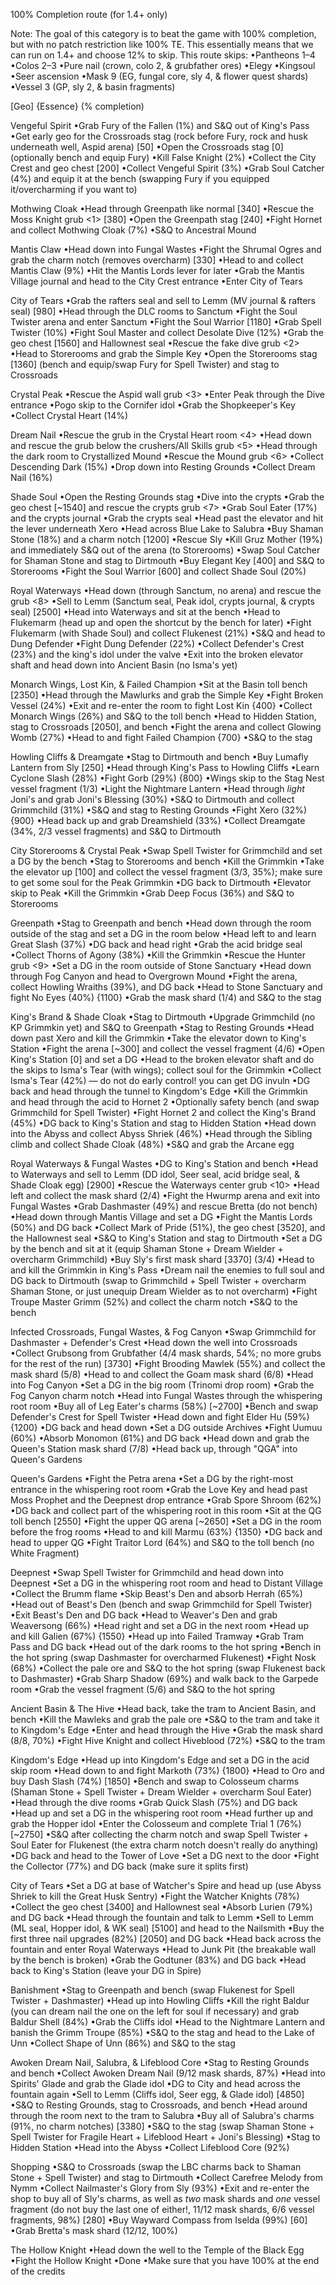 100% Completion route (for 1.4+ only)

Note: The goal of this category is to beat the game with 100% completion, but with no patch restriction like 100% TE. This essentially means that we can run on 1.4+ and choose 12% to skip. This route skips:
•Pantheons 1–4
•Colos 2–3
•Pure nail (crown, colo 2, & grubfather ores)
•Elegy
•Kingsoul
•Seer ascension
•Mask 9 (EG, fungal core, sly 4, & flower quest shards)
•Vessel 3 (GP, sly 2, & basin fragments)

[Geo]
{Essence}
<Grubs>
(% completion)

 
Vengeful Spirit
•Grab Fury of the Fallen (1%) and S&Q out of King's Pass
•Get early geo for the Crossroads stag (rock before Fury, rock and husk underneath well, Aspid arena) [50]
•Open the Crossroads stag [0] (optionally bench and equip Fury)
•Kill False Knight (2%)
•Collect the City Crest and geo chest [200]
•Collect Vengeful Spirit (3%)
•Grab Soul Catcher (4%) and equip it at the bench (swapping Fury if you equipped it/overcharming if you want to)
 
Mothwing Cloak
•Head through Greenpath like normal [340]
•Rescue the Moss Knight grub <1> [380]
•Open the Greenpath stag [240]
•Fight Hornet and collect Mothwing Cloak (7%)
•S&Q to Ancestral Mound
 
Mantis Claw
•Head down into Fungal Wastes
•Fight the Shrumal Ogres and grab the charm notch (removes overcharm) [330]
•Head to and collect Mantis Claw (9%)
•Hit the Mantis Lords lever for later
•Grab the Mantis Village journal and head to the City Crest entrance
•Enter City of Tears

City of Tears
•Grab the rafters seal and sell to Lemm (MV journal & rafters seal) [980]
•Head through the DLC rooms to Sanctum
•Fight the Soul Twister arena and enter Sanctum
•Fight the Soul Warrior [1180]
•Grab Spell Twister (10%)
•Fight Soul Master and collect Desolate Dive (12%)
•Grab the geo chest [1560] and Hallownest seal
•Rescue the fake dive grub <2>
•Head to Storerooms and grab the Simple Key
•Open the Storerooms stag [1360] (bench and equip/swap Fury for Spell Twister) and stag to Crossroads
 
Crystal Peak
•Rescue the Aspid wall grub <3>
•Enter Peak through the Dive entrance
•Pogo skip to the Cornifer idol
•Grab the Shopkeeper's Key
•Collect Crystal Heart (14%)
 
Dream Nail
•Rescue the grub in the Crystal Heart room <4>
•Head down and rescue the grub below the crushers/All Skills grub <5>
•Head through the dark room to Crystallized Mound
•Rescue the Mound grub <6>
•Collect Descending Dark (15%)
•Drop down into Resting Grounds
•Collect Dream Nail (16%)
 
Shade Soul
•Open the Resting Grounds stag
•Dive into the crypts
•Grab the geo chest [~1540] and rescue the crypts grub <7>
•Grab Soul Eater (17%) and the crypts journal
•Grab the crypts seal
•Head past the elevator and hit the lever underneath Xero
•Head across Blue Lake to Salubra
•Buy Shaman Stone (18%) and a charm notch [1200]
•Rescue Sly
•Kill Gruz Mother (19%) and immediately S&Q out of the arena (to Storerooms)
•Swap Soul Catcher for Shaman Stone and stag to Dirtmouth
•Buy Elegant Key [400] and S&Q to Storerooms
•Fight the Soul Warrior [600] and collect Shade Soul (20%)
 
Royal Waterways
•Head down (through Sanctum, no arena) and rescue the grub <8>
•Sell to Lemm (Sanctum seal, Peak idol, crypts journal, & crypts seal) [2500]
•Head into Waterways and sit at the bench
•Head to Flukemarm (head up and open the shortcut by the bench for later)
•Fight Flukemarm (with Shade Soul) and collect Flukenest (21%)
•S&Q and head to Dung Defender
•Fight Dung Defender (22%)
•Collect Defender's Crest (23%) and the king's idol under the valve
•Exit into the broken elevator shaft and head down into Ancient Basin (no Isma's yet)
 
Monarch Wings, Lost Kin, & Failed Champion
•Sit at the Basin toll bench [2350]
•Head through the Mawlurks and grab the Simple Key
•Fight Broken Vessel (24%)
•Exit and re-enter the room to fight Lost Kin {400}
•Collect Monarch Wings (26%) and S&Q to the toll bench
•Head to Hidden Station, stag to Crossroads [2050], and bench
•Fight the arena and collect Glowing Womb (27%)
•Head to and fight Failed Champion {700}
•S&Q to the stag
 
Howling Cliffs & Dreamgate
•Stag to Dirtmouth and bench
•Buy Lumafly Lantern from Sly [250]
•Head through King's Pass to Howling Cliffs
•Learn Cyclone Slash (28%)
•Fight Gorb (29%) {800}
•Wings skip to the Stag Nest vessel fragment (1/3)
•Light the Nightmare Lantern
•Head through *light* Joni's and grab Joni's Blessing (30%)
•S&Q to Dirtmouth and collect Grimmchild (31%)
•S&Q and stag to Resting Grounds
•Fight Xero (32%) {900}
•Head back up and grab Dreamshield (33%)
•Collect Dreamgate (34%, 2/3 vessel fragments) and S&Q to Dirtmouth

City Storerooms & Crystal Peak
•Swap Spell Twister for Grimmchild and set a DG by the bench
•Stag to Storerooms and bench
•Kill the Grimmkin
•Take the elevator up [100] and collect the vessel fragment (3/3, 35%); make sure to get some soul for the Peak Grimmkin
•DG back to Dirtmouth
•Elevator skip to Peak
•Kill the Grimmkin
•Grab Deep Focus (36%) and S&Q to Storerooms
 
Greenpath
•Stag to Greenpath and bench
•Head down through the room outside of the stag and set a DG in the room below
•Head left to and learn Great Slash (37%)
•DG back and head right
•Grab the acid bridge seal
•Collect Thorns of Agony (38%)
•Kill the Grimmkin
•Rescue the Hunter grub <9>
•Set a DG in the room outside of Stone Sanctuary
•Head down through Fog Canyon and head to Overgrown Mound
•Fight the arena, collect Howling Wraiths (39%), and DG back
•Head to Stone Sanctuary and fight No Eyes (40%) {1100}
•Grab the mask shard (1/4) and S&Q to the stag
 
King's Brand & Shade Cloak
•Stag to Dirtmouth
•Upgrade Grimmchild (no KP Grimmkin yet) and S&Q to Greenpath
•Stag to Resting Grounds
•Head down past Xero and kill the Grimmkin
•Take the elevator down to King's Station
•Fight the arena [~300] and collect the vessel fragment (4/6)
•Open King's Station [0] and set a DG
•Head to the broken elevator shaft and do the skips to Isma's Tear (with wings); collect soul for the Grimmkin
•Collect Isma's Tear (42%) — do not do early control! you can get DG invuln
•DG back and head through the tunnel to Kingdom's Edge
•Kill the Grimmkin and head through the acid to Hornet 2
•Optionally safety bench (and swap Grimmchild for Spell Twister)
•Fight Hornet 2 and collect the King's Brand (45%)
•DG back to King's Station and stag to Hidden Station
•Head down into the Abyss and collect Abyss Shriek (46%)
•Head through the Sibling climb and collect Shade Cloak (48%)
•S&Q and grab the Arcane egg

Royal Waterways & Fungal Wastes
•DG to King's Station and bench
•Head to Waterways and sell to Lemm (DD idol, Seer seal, acid bridge seal, & Shade Cloak egg) [2900]
•Rescue the Waterways center grub <10>
•Head left and collect the mask shard (2/4)
•Fight the Hwurmp arena and exit into Fungal Wastes
•Grab Dashmaster (49%) and rescue Bretta (do not bench)
•Head down through Mantis Village and set a DG
•Fight the Mantis Lords (50%) and DG back
•Collect Mark of Pride (51%), the geo chest [3520], and the Hallownest seal
•S&Q to King's Station and stag to Dirtmouth
•Set a DG by the bench and sit at it (equip Shaman Stone + Dream Wielder + overcharm Grimmchild)
•Buy Sly's first mask shard [3370] (3/4)
•Head to and kill the Grimmkin in King's Pass
•Dream nail the enemies to full soul and DG back to Dirtmouth (swap to Grimmchild + Spell Twister + overcharm Shaman Stone, or just unequip Dream Wielder as to not overcharm)
•Fight Troupe Master Grimm (52%) and collect the charm notch
•S&Q to the bench
 
Infected Crossroads, Fungal Wastes, & Fog Canyon
•Swap Grimmchild for Dashmaster + Defender's Crest
•Head down the well into Crossroads
•Collect Grubsong from Grubfather (4/4 mask shards, 54%; no more grubs for the rest of the run) [3730]
•Fight Brooding Mawlek (55%) and collect the mask shard (5/8)
•Head to and collect the Goam mask shard (6/8)
•Head into Fog Canyon
•Set a DG in the big room (Trinomi drop room)
•Grab the Fog Canyon charm notch
•Head into Fungal Wastes through the whispering root room
•Buy all of Leg Eater's charms (58%) [~2700]
•Bench and swap Defender's Crest for Spell Twister
•Head down and fight Elder Hu (59%) {1200}
•DG back and head down
•Set a DG outside Archives
•Fight Uumuu (60%)
•Absorb Monomon (61%) and DG back
•Head down and grab the Queen's Station mask shard (7/8)
•Head back up, through "QGA" into Queen's Gardens
 
Queen's Gardens
•Fight the Petra arena
•Set a DG by the right-most entrance in the whispering root room
•Grab the Love Key and head past Moss Prophet and the Deepnest drop entrance
•Grab Spore Shroom (62%)
•DG back and collect part of the whispering root in this room
•Sit at the QG toll bench [2550]
•Fight the upper QG arena [~2650]
•Set a DG in the room before the frog rooms
•Head to and kill Marmu (63%) {1350}
•DG back and head to upper QG
•Fight Traitor Lord (64%) and S&Q to the toll bench (no White Fragment)
 
Deepnest
•Swap Spell Twister for Grimmchild and head down into Deepnest
•Set a DG in the whispering root room and head to Distant Village
•Collect the Brumm flame
•Skip Beast's Den and absorb Herrah (65%)
•Head out of Beast's Den (bench and swap Grimmchild for Spell Twister)
•Exit Beast's Den and DG back
•Head to Weaver's Den and grab Weaversong (66%)
•Head right and set a DG in the next room
•Head up and kill Galien (67%) {1550}
•Head up into Failed Tramway
•Grab Tram Pass and DG back
•Head out of the dark rooms to the hot spring
•Bench in the hot spring (swap Dashmaster for overcharmed Flukenest)
•Fight Nosk (68%)
•Collect the pale ore and S&Q to the hot spring (swap Flukenest back to Dashmaster)
•Grab Sharp Shadow (69%) and walk back to the Garpede room
•Grab the vessel fragment (5/6) and S&Q to the hot spring
 
Ancient Basin & The Hive
•Head back, take the tram to Ancient Basin, and bench
•Kill the Mawleks and grab the pale ore
•S&Q to the tram and take it to Kingdom's Edge
•Enter and head through the Hive
•Grab the mask shard (8/8, 70%)
•Fight Hive Knight and collect Hiveblood (72%)
•S&Q to the tram
 
Kingdom's Edge
•Head up into Kingdom's Edge and set a DG in the acid skip room
•Head down to and fight Markoth (73%) {1800}
•Head to Oro and buy Dash Slash (74%) [1850]
•Bench and swap to Colosseum charms (Shaman Stone + Spell Twister + Dream Wielder + overcharm Soul Eater)
•Head through the dive rooms
•Grab Quick Slash (75%) and DG back
•Head up and set a DG in the whispering root room
•Head further up and grab the Hopper idol
•Enter the Colosseum and complete Trial 1 (76%) [~2750]
•S&Q after collecting the charm notch and swap Spell Twister + Soul Eater for Flukenest (the extra charm notch doesn't really do anything)
•DG back and head to the Tower of Love
•Set a DG next to the door
•Fight the Collector (77%) and DG back (make sure it splits first)
 
City of Tears
•Set a DG at base of Watcher's Spire and head up (use Abyss Shriek to kill the Great Husk Sentry)
•Fight the Watcher Knights (78%)
•Collect the geo chest [3400] and Hallownest seal
•Absorb Lurien (79%) and DG back
•Head through the fountain and talk to Lemm
•Sell to Lemm (ML seal, Hopper idol, & WK seal) [5100] and head to the Nailsmith
•Buy the first three nail upgrades (82%) [2050] and DG back
•Head back across the fountain and enter Royal Waterways
•Head to Junk Pit (the breakable wall by the bench is broken)
•Grab the Godtuner (83%) and DG back
•Head back to King's Station (leave your DG in Spire)

Banishment
•Stag to Greenpath and bench (swap Flukenest for Spell Twister + Dashmaster)
•Head up into Howling Cliffs
•Kill the right Baldur (you can dream nail the one on the left for soul if necessary) and grab Baldur Shell (84%)
•Grab the Cliffs idol
•Head to the Nightmare Lantern and banish the Grimm Troupe (85%)
•S&Q to the stag and head to the Lake of Unn
•Collect Shape of Unn (86%) and S&Q to the stag
 
Awoken Dream Nail, Salubra, & Lifeblood Core
•Stag to Resting Grounds and bench
•Collect Awoken Dream Nail (9/12 mask shards, 87%)
•Head into Spirits' Glade and grab the Glade idol
•DG to City and head across the fountain again
•Sell to Lemm (Cliffs idol, Seer egg, & Glade idol) [4850]
•S&Q to Resting Grounds, stag to Crossroads, and bench
•Head around through the room next to the tram to Salubra
•Buy all of Salubra's charms (91%, no charm notches) [3380]
•S&Q to the stag (swap Shaman Stone + Spell Twister for Fragile Heart + Lifeblood Heart + Joni's Blessing)
•Stag to Hidden Station
•Head into the Abyss
•Collect Lifeblood Core (92%)

Shopping
•S&Q to Crossroads (swap the LBC charms back to Shaman Stone + Spell Twister) and stag to Dirtmouth
•Collect Carefree Melody from Nymm
•Collect Nailmaster's Glory from Sly (93%)
•Exit and re-enter the shop to buy all of Sly's charms, as well as *two* mask shards and *one* vessel fragment (do not buy the last one of either!, 11/12 mask shards, 6/6 vessel fragments, 98%) [280]
•Buy Wayward Compass from Iselda (99%) [60]
•Grab Bretta's mask shard (12/12, 100%)

The Hollow Knight
•Head down the well to the Temple of the Black Egg
•Fight the Hollow Knight
•Done
•Make sure that you have 100% at the end of the credits